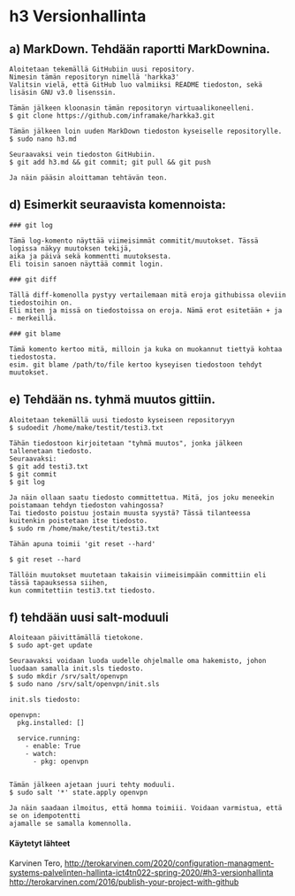 # h3 Versionhallinta

## a) MarkDown. Tehdään raportti MarkDownina.

	Aloitetaan tekemällä GitHubiin uusi repository. 
	Nimesin tämän repositoryn nimellä 'harkka3'
	Valitsin vielä, että GitHub luo valmiiksi README tiedoston, sekä lisäsin GNU v3.0 lisenssin.

	Tämän jälkeen kloonasin tämän repositoryn virtuaalikoneelleni.
	$ git clone https://github.com/inframake/harkka3.git
	
	Tämän jälkeen loin uuden MarkDown tiedoston kyseiselle repositorylle.
	$ sudo nano h3.md

	Seuraavaksi vein tiedoston GitHubiin.
	$ git add h3.md && git commit; git pull && git push

	Ja näin pääsin aloittaman tehtävän teon.

## d) Esimerkit seuraavista komennoista:

	### git log
	
	Tämä log-komento näyttää viimeisimmät commitit/muutokset. Tässä logissa näkyy muutoksen tekijä,
	aika ja päivä sekä kommentti muutoksesta.
	Eli toisin sanoen näyttää commit login.

	### git diff

	Tällä diff-komenolla pystyy vertailemaan mitä eroja githubissa oleviin tiedostoihin on.
	Eli miten ja missä on tiedostoissa on eroja. Nämä erot esitetään + ja - merkeillä.

	### git blame

	Tämä komento kertoo mitä, milloin ja kuka on muokannut tiettyä kohtaa tiedostosta.
	esim. git blame /path/to/file kertoo kyseyisen tiedostoon tehdyt muutokset.


## e) Tehdään ns. tyhmä muutos gittiin.

	
	Aloitetaan tekemällä uusi tiedosto kyseiseen repositoryyn
	$ sudoedit /home/make/testit/testi3.txt

	Tähän tiedostoon kirjoitetaan "tyhmä muutos", jonka jälkeen tallenetaan tiedosto.
	Seuraavaksi:
	$ git add testi3.txt
	$ git commit
	$ git log

	Ja näin ollaan saatu tiedosto committettua. Mitä, jos joku meneekin poistamaan tehdyn tiedoston vahingossa?
	Tai tiedosto poistuu jostain muusta syystä? Tässä tilanteessa kuitenkin poistetaan itse tiedosto.
	$ sudo rm /home/make/testit/testi3.txt

	Tähän apuna toimii 'git reset --hard'

	$ git reset --hard

	Tällöin muutokset muutetaan takaisin viimeisimpään committiin eli tässä tapauksessa siihen,
	kun commitettiin testi3.txt tiedosto.

 
## f) tehdään uusi salt-moduuli

	Aloiteaan päivittämällä tietokone.
	$ sudo apt-get update

	Seuraavaksi voidaan luoda uudelle ohjelmalle oma hakemisto, johon luodaan samalla init.sls tiedosto.
	$ sudo mkdir /srv/salt/openvpn
	$ sudo nano /srv/salt/openvpn/init.sls

	init.sls tiedosto:

	openvpn:
	  pkg.installed: []
	  
	  service.running:
	    - enable: True
	    - watch:
	      - pkg: openvpn
	  

	Tämän jälkeen ajetaan juuri tehty moduuli.
	$ sudo salt '*' state.apply openvpn

	Ja näin saadaan ilmoitus, että homma toimiii. Voidaan varmistua, että se on idempotentti
	ajamalle se samalla komennolla.


#### Käytetyt lähteet

Karvinen Tero, http://terokarvinen.com/2020/configuration-managment-systems-palvelinten-hallinta-ict4tn022-spring-2020/#h3-versionhallinta
		http://terokarvinen.com/2016/publish-your-project-with-github
